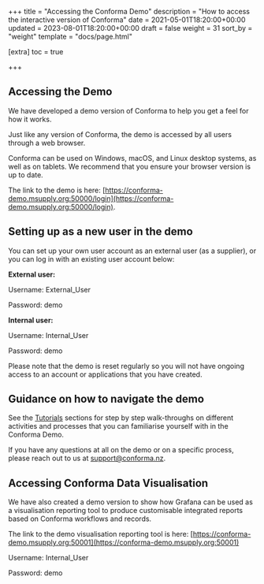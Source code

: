 +++
title = "Accessing the Conforma Demo"
description = "How to access the interactive version of Conforma"
date = 2021-05-01T18:20:00+00:00
updated = 2023-08-01T18:20:00+00:00
draft = false
weight = 31
sort_by = "weight"
template = "docs/page.html"

[extra]
toc = true

+++

## Accessing the Demo
We have developed a demo version of Conforma to help you get a feel for how it works. 

Just like any version of Conforma, the demo is accessed by all users through a web browser.

 <div class="tip">
Conforma can be used on Windows, macOS, and Linux desktop systems, as well as on tablets. We recommend that you ensure your browser version is up to date.
 </div>

The link to the demo is here: [https://conforma-demo.msupply.org:50000/login](https://conforma-demo.msupply.org:50000/login).

## Setting up as a new user in the demo
You can set up your own user account as an external user (as a supplier), or you can log in with an existing user account below:

<b>External user:</b>

Username: External_User

Password: demo


<b>Internal user:</b>

Username: Internal_User

Password: demo

 <div class="tip">
Please note that the demo is reset regularly so you will not have ongoing access to an account or applications that you have created.
 </div>

## Guidance on how to navigate the demo
See the [Tutorials](https://docs.conforma.nz/docs/TutorialExternal/creatingextuser/) sections for step by step walk-throughs on different activities and processes that you can familiarise yourself with in the Conforma Demo.

If you have any questions at all on the demo or on a specific process, please reach out to us at support@conforma.nz. 

## Accessing Conforma Data Visualisation 
We have also created a demo version to show how Grafana can be used as a visualisation reporting tool to produce customisable integrated reports based on Conforma workflows and records. 

The link to the demo visualisation reporting tool is here: [https://conforma-demo.msupply.org:50001](https://conforma-demo.msupply.org:50001) 

Username: Internal_User

Password: demo
